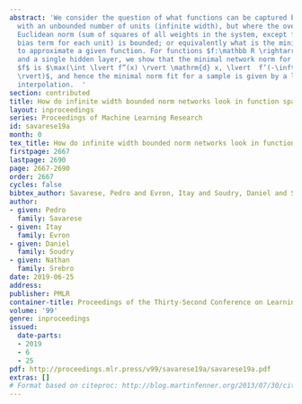 ```yaml
---
abstract: 'We consider the question of what functions can be captured by ReLU networks
  with an unbounded number of units (infinite width), but where the overall network
  Euclidean norm (sum of squares of all weights in the system, except for an unregularized
  bias term for each unit) is bounded; or equivalently what is the minimal norm required
  to approximate a given function. For functions $f:\mathbb R \rightarrow\mathbb R$
  and a single hidden layer, we show that the minimal network norm for representing
  $f$ is $\max(\int \lvert f”(x) \rvert \mathrm{d} x, \lvert  f’(-\infty) + f’(+\infty)
  \rvert)$, and hence the minimal norm fit for a sample is given by a linear spline
  interpolation.  '
section: contributed
title: How do infinite width bounded norm networks look in function space?
layout: inproceedings
series: Proceedings of Machine Learning Research
id: savarese19a
month: 0
tex_title: How do infinite width bounded norm networks look in function space?
firstpage: 2667
lastpage: 2690
page: 2667-2690
order: 2667
cycles: false
bibtex_author: Savarese, Pedro and Evron, Itay and Soudry, Daniel and Srebro, Nathan
author:
- given: Pedro
  family: Savarese
- given: Itay
  family: Evron
- given: Daniel
  family: Soudry
- given: Nathan
  family: Srebro
date: 2019-06-25
address: 
publisher: PMLR
container-title: Proceedings of the Thirty-Second Conference on Learning Theory
volume: '99'
genre: inproceedings
issued:
  date-parts:
  - 2019
  - 6
  - 25
pdf: http://proceedings.mlr.press/v99/savarese19a/savarese19a.pdf
extras: []
# Format based on citeproc: http://blog.martinfenner.org/2013/07/30/citeproc-yaml-for-bibliographies/
---
```

